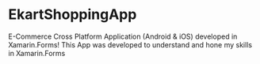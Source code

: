 # EkartShoppingApp
E-Commerce Cross Platform Application (Android & iOS) developed in Xamarin.Forms!
This App was developed to understand and hone my skills in Xamarin.Forms
